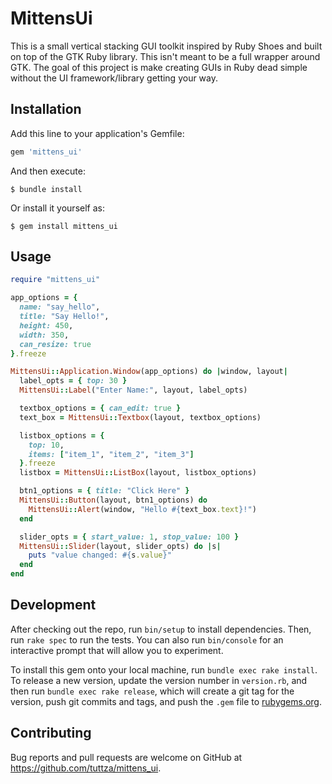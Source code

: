 # MittensUi

This is a small vertical stacking GUI toolkit inspired by Ruby Shoes and built on top of the GTK Ruby library. This isn't meant to be a full wrapper 
around GTK. The goal of this project is make creating GUIs in Ruby dead simple 
without the UI framework/library getting your way.

## Installation

Add this line to your application's Gemfile:

```ruby
gem 'mittens_ui'
```

And then execute:

    $ bundle install

Or install it yourself as:

    $ gem install mittens_ui

## Usage

```ruby
require "mittens_ui"

app_options = {
  name: "say_hello",
  title: "Say Hello!",
  height: 450,
  width: 350,
  can_resize: true
}.freeze

MittensUi::Application.Window(app_options) do |window, layout|
  label_opts = { top: 30 }
  MittensUi::Label("Enter Name:", layout, label_opts)

  textbox_options = { can_edit: true }
  text_box = MittensUi::Textbox(layout, textbox_options)

  listbox_options = {
    top: 10,
    items: ["item_1", "item_2", "item_3"]
  }.freeze
  listbox = MittensUi::ListBox(layout, listbox_options)

  btn1_options = { title: "Click Here" }
  MittensUi::Button(layout, btn1_options) do
    MittensUi::Alert(window, "Hello #{text_box.text}!")
  end

  slider_opts = { start_value: 1, stop_value: 100 }
  MittensUi::Slider(layout, slider_opts) do |s|
    puts "value changed: #{s.value}"
  end
end
```

## Development

After checking out the repo, run `bin/setup` to install dependencies. Then, run `rake spec` to run the tests. You can also run `bin/console` for an interactive prompt that will allow you to experiment.

To install this gem onto your local machine, run `bundle exec rake install`. To release a new version, update the version number in `version.rb`, and then run `bundle exec rake release`, which will create a git tag for the version, push git commits and tags, and push the `.gem` file to [rubygems.org](https://rubygems.org).

## Contributing

Bug reports and pull requests are welcome on GitHub at https://github.com/tuttza/mittens_ui.

